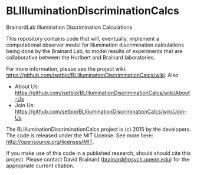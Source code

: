 # BLIlluminationDiscriminationCalcs
BrainardLab Illumination Discrimination Calculations

This repository contains code that will, eventually, implement a computational observer model for illumination discrimination calculations being done by the Brainard Lab, to model results of experiments that are collaborative between the Hurlbert and Brainard laboratories.

For more information, please see the project wiki: https://github.com/isetbio/BLIlluminationDiscriminationCalcs/wiki. Also
 - About Us: https://github.com/isetbio/BLIlluminationDiscriminationCalcs/wiki/About-Us
 - Join Us: https://github.com/setbio/BLIlluminationDiscriminationCalcs/wiki/Join-Us

The BLIlluminationDiscriminationCalcs project is (c) 2015 by the developers.  The code is released under the MIT License.  See more here: http://opensource.org/licenses/MIT.

If you make use of this code in a published research, should should cite this project. Please contact David Brainard (brainard@psych.upenn.edu) for the appropriate current citation.



